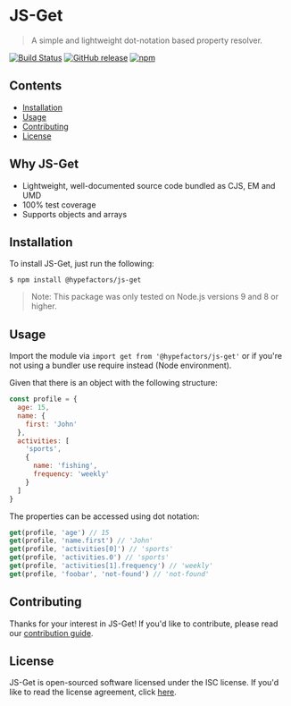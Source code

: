 # JS-Get
> A simple and lightweight dot-notation based property resolver.

[![Build Status](https://travis-ci.org/hypefactors/js-get.svg?branch=master)](https://travis-ci.org/hypefactors/js-get)
[![GitHub release](https://img.shields.io/github/release/hypefactors/js-get.svg)](https://github.com/hypefactors/js-get)
[![npm](https://img.shields.io/npm/dt/@hypefactors/js-get.svg)](https://www.npmjs.com/package/@hypefactors/js-get)


## Contents

- [Installation](#installation)
- [Usage](#usage)
- [Contributing](#contributing)
- [License](#license)

## Why JS-Get

- Lightweight, well-documented source code bundled as CJS, EM and UMD
- 100% test coverage
- Supports objects and arrays

## Installation
To install JS-Get, just run the following:

```console
$ npm install @hypefactors/js-get
```

> Note: This package was only tested on Node.js versions 9 and 8 or higher.

## Usage

Import the module via `import get from '@hypefactors/js-get'` or if you're not using a bundler use require instead (Node environment).

Given that there is an object with the following structure:
```javascript
const profile = {
  age: 15,
  name: {
    first: 'John'
  },
  activities: [
    'sports',
    {
      name: 'fishing',
      frequency: 'weekly'
    }
  ]
}
```

The properties can be accessed using dot notation:
```javascript
get(profile, 'age') // 15
get(profile, 'name.first') // 'John'
get(profile, 'activities[0]') // 'sports'
get(profile, 'activities.0') // 'sports'
get(profile, 'activities[1].frequency') // 'weekly'
get(profile, 'foobar', 'not-found') // 'not-found'
```

## Contributing

Thanks for your interest in JS-Get! If you'd like to contribute, please read our [contribution guide](contribution.md).

## License

JS-Get is open-sourced software licensed under the ISC license. If you'd like to read the license agreement, click [here](LICENSE).
